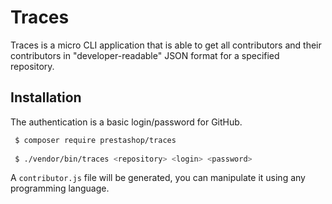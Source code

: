 # Traces

Traces is a micro CLI application that is able to get all contributors and their contributors in 
"developer-readable" JSON format for a specified repository.
 
 
## Installation
 
The authentication is a basic login/password for GitHub.
 
```bash
 $ composer require prestashop/traces
 
 $ ./vendor/bin/traces <repository> <login> <password>
```
 
A ``contributor.js`` file will be generated, you can manipulate it using any programming language.

